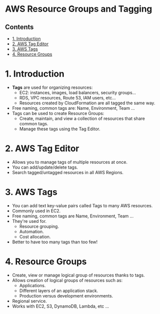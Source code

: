 # AWS Resource Groups and Tagging<!-- omit in toc -->

## Contents <!-- omit in toc -->

- [1. Introduction](#1-introduction)
- [2. AWS Tag Editor](#2-aws-tag-editor)
- [3. AWS Tags](#3-aws-tags)
- [4. Resource Groups](#4-resource-groups)

# 1. Introduction

- **Tags** are used for organizing resources:
  - EC2: instances, images, load balancers, security groups...
  - RDS, VPC resources, Route 53, IAM users, etc...
  - Resources created by CloudFormation are all tagged the same way.
- Free naming, common tags are: Name, Environment, Team ...
- Tags can be used to create Resource Groups:
  - Create, maintain, and view a collection of resources that share common tags.
  - Manage these tags using the Tag Editor.

# 2. AWS Tag Editor

- Allows you to manage tags of multiple resources at once.
- You can add/update/delete tags.
- Search tagged/untagged resources in all AWS Regions.

# 3. AWS Tags

- You can add text key-value pairs called Tags to many AWS resources.
- Commonly used in EC2.
- Free naming, common tags are Name, Environment, Team ...
- They're used for.
  - Resource grouping.
  - Automation.
  - Cost allocation.
- Better to have too many tags than too few!

# 4. Resource Groups

- Create, view or manage logical group of resources thanks to tags.
- Allows creation of logical groups of resources such as:
  - Applications.
  - Different layers of an application stack.
  - Production versus development environments.
- Regional service.
- Works with EC2, S3, DynamoDB, Lambda, etc ...
